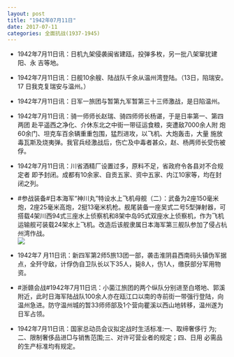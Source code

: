 ```yaml
---
layout: post
title: "1942年07月11日"
date: 2017-07-11
categories: 全面抗战(1937-1945)
---
```


<meta name="referrer" content="no-referrer" />

- 1942年7月11日讯：日机九架侵袭闽省建瓯，投弹多枚，另一批八架窜扰建阳、永 吉等地。 

- 1942年7月11日讯：日舰10余艘、陆战队千余从温州湾登陆。（13日，陷瑞安。17 日我克复瑞安与温州。） 

- 1942年7月11日讯：日军一旅团与暂第九军暂第三十三师激战，是日陷温州。 

- 1942年7月11日讯：骑一师师长赵瑞、骑四师师长杨谌，于是日率第一、第四两团 赴平遥西之净化、介休东北之中街一带征运食粮，突遭敌7000余人附 炮60余门、坦克车百余辆重重包围，猛烈进攻，以飞机、大炮轰击，大量 施放毒瓦斯及烧夷弹。我官兵经激战后，伤亡及中毒者甚众，赵、杨两师长受伤被俘。 

- 1942年7月11日讯：川省酒精厂设置过多，原料不足，省政府令各县对不合规定者 即予封闭。成都有10余家、自贡五家、资中五家、内江10家等，均在封 闭之列。 

- #参战装备#日本海军“神川丸”特设水上飞机母舰（二）：武备为2座150毫米炮，2座25毫米高炮，2挺13毫米机枪。舰尾装备一座吴式二号5型弹射器，可搭载4架川西94式三座水上侦察机和8架中岛95式双座水上侦察机，作为飞机运输舰可装载24架水上飞机。改造后该舰隶属日本海军第三舰队参加了侵占杭州湾作战。 <br/><img src="https://wx1.sinaimg.cn/large/aca367d8ly1fhfpr6wgjmj20go0iptdk.jpg" />

- 1942年7 月11日讯：新四军第2师5旅13团一部，袭击淮阴县西南码头镇伪军据点，全歼守敌，计俘伪自卫队长以下35人，毙8人，伤1人，缴获部分军用物资。 

- #浙赣会战#1942年7月11日讯：小菌江旅团的两个纵队分别进至白塔地、郭溪附近，此时日海军陆战队100余人亦在瓯江口以南的寺前街一带强行登陆，向温州急进。防守温州城的暂33师师部及1个营向瞿溪以西山地转移，温州遂为日军占领。 

- 1942年7月11日讯：国家总动员会议拟定战时生活标准:一、取缔奢侈行 为;二、限制奢侈品进□与销售范围;三、对许可营业者的规定；四、日用 必需品的生产标准均有规定。 

